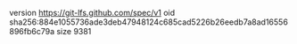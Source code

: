 version https://git-lfs.github.com/spec/v1
oid sha256:884e1055736ade3deb47948124c685cad5226b26eedb7a8ad16556896fb6c79a
size 9381
